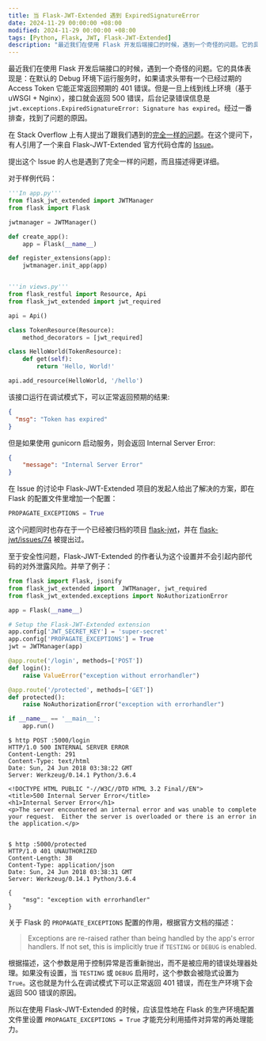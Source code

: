 ```yaml
---
title: 当 Flask-JWT-Extended 遇到 ExpiredSignatureError
date: 2024-11-29 00:00:00 +08:00
modified: 2024-11-29 00:00:00 +08:00
tags: [Python, Flask, JWT, Flask-JWT-Extended]
description: "最近我们在使用 Flask 开发后端接口的时候，遇到一个奇怪的问题。它的具体表现是：在默认的 Debug 环境下运行服务时，如果请求头带有一个已经过期的 Access Token 它能正常返回预期的 401 错误。但是一旦上线到线上环境（基于 uWSGI + Nginx），接口就会返回 500 错误，后台记录错误信息是 `jwt.exceptions.ExpiredSignatureError: Signature has expired`。经过一番排查，找到了问题的原因。"
---
```

最近我们在使用 Flask 开发后端接口的时候，遇到一个奇怪的问题。它的具体表现是：在默认的 Debug 环境下运行服务时，如果请求头带有一个已经过期的 Access Token 它能正常返回预期的 401 错误。但是一旦上线到线上环境（基于 uWSGI + Nginx），接口就会返回 500 错误，后台记录错误信息是 `jwt.exceptions.ExpiredSignatureError: Signature has expired`。经过一番排查，找到了问题的原因。

在 Stack Overflow 上有人提出了跟我们遇到的[完全一样的问题](https://stackoverflow.com/questions/56281886/api-with-flask-jwt-extended-with-authentication-problems)。在这个提问下，有人引用了一个来自 Flask-JWT-Extended 官方代码仓库的 [Issue](https://github.com/vimalloc/flask-jwt-extended/issues/20)。

提出这个 Issue 的人也是遇到了完全一样的问题，而且描述得更详细。

对于样例代码：
```python
'''In app.py'''
from flask_jwt_extended import JWTManager
from flask import Flask

jwtmanager = JWTManager()

def create_app():
    app = Flask(__name__)

def register_extensions(app):
    jwtmanager.init_app(app)


'''in views.py'''
from flask_restful import Resource, Api
from flask_jwt_extended import jwt_required

api = Api()

class TokenResource(Resource):
    method_decorators = [jwt_required]

class HelloWorld(TokenResource):
    def get(self):
        return 'Hello, World!'

api.add_resource(HelloWorld, '/hello')
```

该接口运行在调试模式下，可以正常返回预期的结果:
```json
{
  "msg": "Token has expired"
}
```

但是如果使用 gunicorn 启动服务，则会返回 Internal Server Error:

```json
{
    "message": "Internal Server Error"
}
```

在 Issue 的讨论中 Flask-JWT-Extended 项目的发起人给出了解决的方案，即在 Flask 的配置文件里增加一个配置：
```python
PROPAGATE_EXCEPTIONS = True
```

这个问题同时也存在于一个已经被归档的项目 [flask-jwt](https://github.com/pallets-eco/flask-jwt)，并在  [flask-jwt/issues/74](https://github.com/pallets-eco/flask-jwt/issues/74) 被提出过。

至于安全性问题，Flask-JWT-Extended 的作者认为这个设置并不会引起内部代码的对外泄露风险。并举了例子：

```python
from flask import Flask, jsonify
from flask_jwt_extended import  JWTManager, jwt_required
from flask_jwt_extended.exceptions import NoAuthorizationError

app = Flask(__name__)

# Setup the Flask-JWT-Extended extension
app.config['JWT_SECRET_KEY'] = 'super-secret'
app.config['PROPAGATE_EXCEPTIONS'] = True
jwt = JWTManager(app)

@app.route('/login', methods=['POST'])
def login():
    raise ValueError("exception without errorhandler")

@app.route('/protected', methods=['GET'])
def protected():
    raise NoAuthorizationError("exception with errorhandler")

if __name__ == '__main__':
    app.run()
```

```
$ http POST :5000/login
HTTP/1.0 500 INTERNAL SERVER ERROR
Content-Length: 291
Content-Type: text/html
Date: Sun, 24 Jun 2018 03:38:22 GMT
Server: Werkzeug/0.14.1 Python/3.6.4

<!DOCTYPE HTML PUBLIC "-//W3C//DTD HTML 3.2 Final//EN">
<title>500 Internal Server Error</title>
<h1>Internal Server Error</h1>
<p>The server encountered an internal error and was unable to complete your request.  Either the server is overloaded or there is an error in the application.</p>


$ http :5000/protected
HTTP/1.0 401 UNAUTHORIZED
Content-Length: 38
Content-Type: application/json
Date: Sun, 24 Jun 2018 03:38:31 GMT
Server: Werkzeug/0.14.1 Python/3.6.4

{
    "msg": "exception with errorhandler"
}
```

关于 Flask 的 `PROPAGATE_EXCEPTIONS` 配置的作用，根据官方文档的描述：
> Exceptions are re-raised rather than being handled by the app's error handlers. If not set, this is implicitly true if `TESTING` or `DEBUG` is enabled.

根据描述，这个参数是用于控制异常是否重新抛出，而不是被应用的错误处理器处理。如果没有设置，当 `TESTING` 或 `DEBUG` 启用时，这个参数会被隐式设置为 `True`。这也就是为什么在调试模式下可以正常返回 401 错误，而在生产环境下会返回 500 错误的原因。

所以在使用 Flask-JWT-Extended 的时候，应该显性地在 Flask 的生产环境配置文件里设置 `PROPAGATE_EXCEPTIONS = True` 才能充分利用插件对异常的再处理能力。

